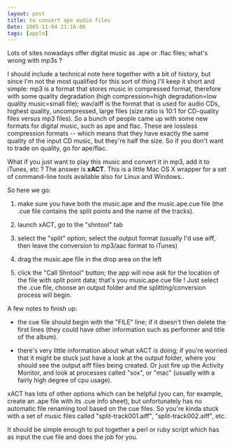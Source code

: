 ```yaml
---
layout: post
title: to convert ape audio files
Date: 2005-11-04 21:16:00
tags: [apple]
---
```

 

Lots of sites nowadays offer digital music as .ape or .flac files; what's wrong with mp3s ?  
  
I should include a technical note here together with a bit of history, but since I'm not the most qualified for this sort of thing I'll keep it short and simple: mp3 is a format that stores music in compressed format, therefore with some quality degradation (high compression=high degradation=low quality music=small file); wav/aiff is the format that is used for audio CDs, highest quality, uncompressed, large files (size ratio is 10:1 for CD-quality files versus mp3 files). So a bunch of people came up with some new formats for digital music, such as ape and flac. These are lossless compression formats -- which means that they have exactly the same quality of the input CD music, but they're half the size. So if you don't want to trade on quality, go for ape/flac.  
  
What if you just want to play this music and convert it in mp3, add it to iTunes, etc ? The answer is **xACT**. This is a little Mac OS X wrapper for a set of command-line tools available also for Linux and Windows..  
  
So here we go:  


  

  1. make sure you have both the music.ape and the music.ape.cue file (the .cue file contains the split points and the name of the tracks).
  

  2. launch xACT, go to the "shntool" tab
  

  3. select the "split" option; select the output format (usually I'd use aiff, then leave the conversion to mp3/aac format to iTunes)
  

  4. drag the music.ape file in the drop area on the left
  

  5. click the "Call Shntool" button; the app will now ask for the location of the file with split point data; that's you music.ape.cue file ! Just select the .cue file, choose an output folder and the splitting/conversion process will begin.
  
  
A few notes to finish up:  


  

  * the cue file should begin with the "FILE" line; if it doesn't then delete the first lines (they could have other information such as performer and title of the album).
  

  * there's very little information about what xACT is doing; if you're worried that it might be stuck just have a look at the output folder, where you should see the output aiff files being created. Or just fire up the Activity Monitor, and look at processes called "sox", or "mac" (usually with a fairly high degree of cpu usage).
  
  
xACT has lots of other options which can be helpful (you can, for example, create an .ape file with its .cue info sheet), but unfortunately has no automatic file renaming tool based on the cue files. So you're kinda stuck with a set of music files called "split-track001.aiff", "split-track002.aiff", etc.

It should be simple enough to put together a perl or ruby script which has as input the cue file and does the job for you. 
